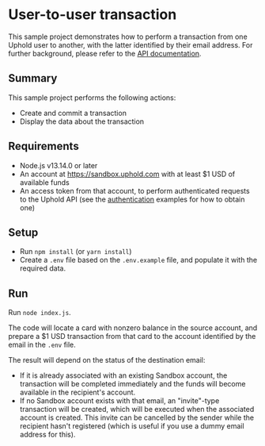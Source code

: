 # User-to-user transaction

This sample project demonstrates how to perform a transaction from one Uphold user to another,
with the latter identified by their email address.
For further background, please refer to the [API documentation](https://uphold.com/en/developer/api/documentation).

## Summary

This sample project performs the following actions:

- Create and commit a transaction
- Display the data about the transaction

## Requirements

- Node.js v13.14.0 or later
- An account at <https://sandbox.uphold.com> with at least $1 USD of available funds
- An access token from that account, to perform authenticated requests to the Uphold API
  (see the [authentication](../../authentication) examples for how to obtain one)

## Setup

- Run `npm install` (or `yarn install`)
- Create a `.env` file based on the `.env.example` file, and populate it with the required data.

## Run

Run `node index.js`.

The code will locate a card with nonzero balance in the source account, and prepare a $1 USD transaction
from that card to the account identified by the email in the `.env` file.

The result will depend on the status of the destination email:

- If it is already associated with an existing Sandbox account, the transaction will be completed immediately
  and the funds will become available in the recipient's account.
- If no Sandbox account exists with that email, an "invite"-type transaction will be created,
  which will be executed when the associated account is created.
  This invite can be cancelled by the sender while the recipient hasn't registered
  (which is useful if you use a dummy email address for this).
